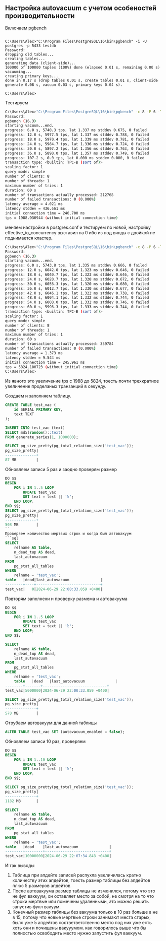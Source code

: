 ##  Настройка autovacuum с учетом особеностей производительности

Включаем pgbench
```powershal

C:\Users\Alex>"C:\Program Files\PostgreSQL\16\bin\pgbench" -i -U postgres -p 5433 testdb
Password:
dropping old tables...
creating tables...
generating data (client-side)...
100000 of 100000 tuples (100%) done (elapsed 0.01 s, remaining 0.00 s)
vacuuming...
creating primary keys...
done in 0.17 s (drop tables 0.01 s, create tables 0.01 s, client-side generate 0.08 s, vacuum 0.03 s, primary keys 0.04 s).

C:\Users\Alex>
```
Тестируем 
```bash
C:\Users\Alex>"C:\Program Files\PostgreSQL\16\bin\pgbench" -c 8 -P 6 -T 60 -U postgres -p 5433 testdb
Password:
pgbench (16.3)
starting vacuum...end.
progress: 6.0 s, 5740.3 tps, lat 1.337 ms stddev 0.675, 0 failed
progress: 12.0 s, 5977.5 tps, lat 1.337 ms stddev 0.788, 0 failed
progress: 18.0 s, 5970.4 tps, lat 1.339 ms stddev 0.781, 0 failed
progress: 24.0 s, 5984.7 tps, lat 1.336 ms stddev 0.724, 0 failed
progress: 30.0 s, 5897.2 tps, lat 1.356 ms stddev 0.763, 0 failed
progress: 36.0 s, 5890.0 tps, lat 1.357 ms stddev 0.749, 0 failed
progress: 107.2 s, 0.0 tps, lat 0.000 ms stddev 0.000, 0 failed
transaction type: <builtin: TPC-B (sort of)>
scaling factor: 1
query mode: simple
number of clients: 8
number of threads: 1
maximum number of tries: 1
duration: 60 s
number of transactions actually processed: 212768
number of failed transactions: 0 (0.000%)
latency average = 4.021 ms
latency stddev = 436.661 ms
initial connection time = 240.700 ms
tps = 1988.930944 (without initial connection time)
```
меняем настройки в postgres.conf и тестируем по новой, настройку effective_io_concurrency выставил на 0 ибо из под винды с двойкой не поднимается кластер.

```bash
C:\Users\Alex>"C:\Program Files\PostgreSQL\16\bin\pgbench" -c 8 -P 6 -T 60 -U postgres -p 5433 testdb
Password:
pgbench (16.3)
starting vacuum...end.
progress: 6.0 s, 5743.8 tps, lat 1.335 ms stddev 0.666, 0 failed
progress: 12.0 s, 6042.0 tps, lat 1.323 ms stddev 0.646, 0 failed
progress: 18.0 s, 6040.7 tps, lat 1.323 ms stddev 0.646, 0 failed
progress: 24.0 s, 6020.7 tps, lat 1.328 ms stddev 0.672, 0 failed
progress: 30.0 s, 6056.3 tps, lat 1.320 ms stddev 0.680, 0 failed
progress: 36.0 s, 6012.7 tps, lat 1.330 ms stddev 0.677, 0 failed
progress: 42.0 s, 6046.1 tps, lat 1.322 ms stddev 0.738, 0 failed
progress: 48.0 s, 6004.1 tps, lat 1.332 ms stddev 0.744, 0 failed
progress: 54.0 s, 6000.0 tps, lat 1.332 ms stddev 0.746, 0 failed
progress: 60.0 s, 5996.3 tps, lat 1.333 ms stddev 0.744, 0 failed
transaction type: <builtin: TPC-B (sort of)>
scaling factor: 1
query mode: simple
number of clients: 8
number of threads: 1
maximum number of tries: 1
duration: 60 s
number of transactions actually processed: 359784
number of failed transactions: 0 (0.000%)
latency average = 1.373 ms
latency stddev = 9.544 ms
initial connection time = 245.961 ms
tps = 5824.180723 (without initial connection time)
C:\Users\Alex>
```
Из явного это увеличение tps с 1988 до 5824, тоесть почти трехкратное увеличение проделаных транзанций в секунду.

Создаем и заполняем таблицу.

```sql
CREATE TABLE test_vac (
    id SERIAL PRIMARY KEY,
    text TEXT
);

INSERT INTO test_vac (text)
SELECT md5(random()::text)
FROM generate_series(1, 1000000);

SELECT pg_size_pretty(pg_total_relation_size('test_vac'));
pg_size_pretty|
--------------+
87 MB         |
```
Обновляем записи 5 раз и заодно проверям размер 
```sql 
DO $$
BEGIN
    FOR i IN 1..5 LOOP
        UPDATE test_vac
        SET text = text || 'Ъ';
    END LOOP;
END $$;
SELECT pg_size_pretty(pg_total_relation_size('test_vac'));
pg_size_pretty|
--------------+
508 MB        |
``
Проверяем количество мертвых строк и когда был автовакуум 
```sql
SELECT
    relname AS table,
    n_dead_tup AS dead,
    last_autovacuum
FROM
    pg_stat_all_tables
WHERE
    relname = 'test_vac';
table   |dead|last_autovacuum              |
--------+----+-----------------------------+
test_vac|   0|2024-06-29 22:00:33.059 +0400|    
```

Повторям заполнени и проверку размема и автовакуума 
```sql
DO $$
BEGIN
    FOR i IN 1..5 LOOP
        UPDATE test_vac
        SET text = text || 'Ъ';
    END LOOP;
END $$;

SELECT
    relname AS table,
    n_dead_tup AS dead,
    last_autovacuum
FROM
    pg_stat_all_tables
WHERE
    relname = 'test_vac';
    table   |dead   |last_autovacuum              |
--------+-------+-----------------------------+
test_vac|5000000|2024-06-29 22:00:33.059 +0400|

SELECT pg_size_pretty(pg_total_relation_size('test_vac'));
pg_size_pretty|
--------------+
570 MB        |
```
Отрубаем автовакуум для данной таблицы 
```sql
ALTER TABLE test_vac SET (autovacuum_enabled = false);
```

Обновляем записи 10 раз, проверяем 
```sql 
DO $$
BEGIN
    FOR i IN 1..10 LOOP
        UPDATE test_vac
        SET text = text || 'Ъ';
    END LOOP;
END $$;

SELECT pg_size_pretty(pg_total_relation_size('test_vac'));
pg_size_pretty|
--------------+
1182 MB       |

SELECT
    relname AS table,
    n_dead_tup AS dead,
    last_autovacuum
FROM
    pg_stat_all_tables
WHERE
    relname = 'test_vac';
table   |dead    |last_autovacuum              |
--------+--------+-----------------------------+
test_vac|10000000|2024-06-29 22:07:34.848 +0400|    
```

И так выводы:
1) Таблица при апдейте записей распухла увеличилась кратно количеству этих апдейтов,  тоесть размер таблицы без апдейтов плюс 5 размеров апдейтов.
2) После автовакуума размер таблицы не изменился, потому что это не фул ваккуум, он оставляет место за собой, не смотря на то что строки мертвые или помечены удаленными, это можно решить запустив фулл вакуум.
3) Конечный размер таблицы без вакуума только в 10 раз больше а не в 15, потому что новые мертвые строки занимают места старых, было уже 5 апдейтов соответветственно место под них уже есть хоть они и почищены вакууумом. как говорилось выше что бы полностью освободить место нужно запустить фул ваккуум. 

